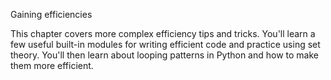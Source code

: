 Gaining efficiencies

This chapter covers more complex efficiency tips and tricks. You'll learn a few useful built-in modules for writing efficient code and practice using set theory. You'll then learn about looping patterns in Python and how to make them more efficient.

